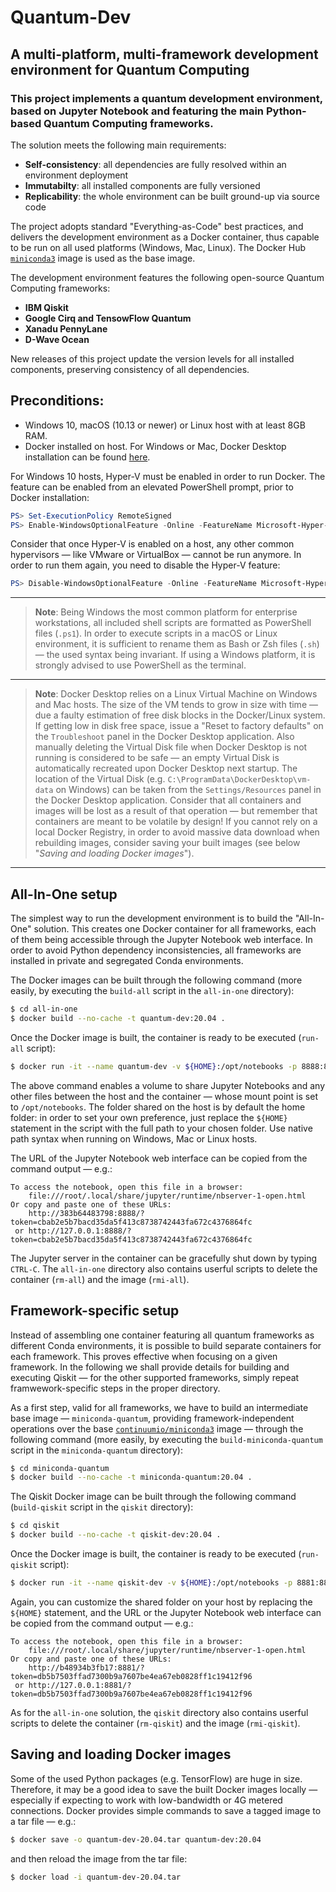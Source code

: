# Quantum-Dev

## A multi-platform, multi-framework development environment for Quantum Computing

### This project implements a quantum development environment, based on Jupyter Notebook and featuring the main Python-based Quantum Computing frameworks.

The solution meets the following main requirements:
* **Self-consistency**: all dependencies are fully resolved within an environment deployment
* **Immutabilty**: all installed components are fully versioned
* **Replicability**: the whole environment can be built ground-up via source code

The project adopts standard "Everything-as-Code" best practices, and delivers the development environment as a Docker container, thus capable to be run on all used platforms (Windows, Mac, Linux). The Docker Hub [``miniconda3``](https://hub.docker.com/r/continuumio/miniconda3/) image is used as the base image.

The development environment features the following open-source Quantum Computing frameworks:

* **IBM Qiskit**
* **Google Cirq and TensowFlow Quantum**
* **Xanadu PennyLane**
* **D-Wave Ocean**

New releases of this project update the version levels for all installed components, preserving consistency of all dependencies.

## Preconditions:

* Windows 10, macOS (10.13 or newer) or Linux host with at least 8GB RAM.
* Docker installed on host. For Windows or Mac, Docker Desktop installation can be found [here](https://www.docker.com/products/docker-desktop).

For Windows 10 hosts, Hyper-V must be enabled in order to run Docker. The feature can be enabled from an elevated PowerShell prompt, prior to Docker installation:

```powershell
PS> Set-ExecutionPolicy RemoteSigned
PS> Enable-WindowsOptionalFeature -Online -FeatureName Microsoft-Hyper-V –All
```

Consider that once Hyper-V is enabled on a host, any other common hypervisors &mdash; like VMware or VirtualBox &mdash; cannot be run anymore. In order to run them again, you need to disable the Hyper-V feature:

```powershell
PS> Disable-WindowsOptionalFeature -Online -FeatureName Microsoft-Hyper-V –All
```

---
> **Note**: Being Windows the most common platform for enterprise workstations, all included shell scripts are formatted as PowerShell files (``.ps1``). In order to execute scripts in a macOS or Linux environment, it is sufficient to rename them as Bash or Zsh files (``.sh``) &mdash; the used syntax being invariant. If using a Windows platform, it is strongly advised to use PowerShell as the terminal.
---
> **Note**: Docker Desktop relies on a Linux Virtual Machine on Windows and Mac hosts. The size of the VM tends to grow in size with time &mdash; due a faulty estimation of free disk blocks in the Docker/Linux system. If getting low in disk free space, issue a "Reset to factory defaults" on the ``Troubleshoot`` panel in the Docker Desktop application. Also manually deleting the Virtual Disk file when Docker Desktop is not running is considered to be safe &mdash; an empty Virtual Disk is automatically recreated upon Docker Desktop next startup. The location of the Virtual Disk (e.g. ``C:\ProgramData\DockerDesktop\vm-data`` on Windows) can be taken from the ``Settings/Resources`` panel in the Docker Desktop application. Consider that all containers and images will be lost as a result of that operation &mdash; but remember that containers are meant to be volatile by design! If you cannot rely on a local Docker Registry, in order to avoid massive data download when rebuilding images, consider saving your built images (see below "_Saving and loading Docker images_").
---

## All-In-One setup

The simplest way to run the development environment is to build the "All-In-One" solution. This creates one Docker container for all frameworks, each of them being accessible through the Jupyter Notebook web interface. In order to avoid Python dependency inconsistencies, all frameworks are installed in private and segregated Conda environments.

The Docker images can be built through the following command (more easily, by executing the ``build-all`` script in the ``all-in-one`` directory):

```sh
$ cd all-in-one
$ docker build --no-cache -t quantum-dev:20.04 .
```

Once the Docker image is built, the container is ready to be executed (``run-all`` script):

```sh
$ docker run -it --name quantum-dev -v ${HOME}:/opt/notebooks -p 8888:8888 quantum-dev:20.04 /bin/bash -c "/opt/conda/bin/jupyter notebook --notebook-dir=/opt/notebooks --ip='0.0.0.0' --port=8888 --no-browser --allow-root"
```

The above command enables a volume to share Jupyter Notebooks and any other files between the host and the container &mdash; whose mount point is set to ``/opt/notebooks``. The folder shared on the host is by default the home folder: in order to set your own preference, just replace the ``${HOME}`` statement in the script with the full path to your chosen folder. Use native path syntax when running on Windows, Mac or Linux hosts.

The URL of the Jupyter Notebook web interface can be copied from the command output &mdash; e.g.:

    To access the notebook, open this file in a browser:
        file:///root/.local/share/jupyter/runtime/nbserver-1-open.html
    Or copy and paste one of these URLs:
        http://383b64483798:8888/?token=cbab2e5b7bacd35da5f413c8738742443fa672c4376864fc
     or http://127.0.0.1:8888/?token=cbab2e5b7bacd35da5f413c8738742443fa672c4376864fc

The Jupyter server in the container can be gracefully shut down by typing ``CTRL-C``. The ``all-in-one`` directory also contains userful scripts to delete the container (``rm-all``) and the image (``rmi-all``).

## Framework-specific setup

Instead of assembling one container featuring all quantum frameworks as different Conda environments, it is possible to build separate containers for each framework. This proves effective when focusing on a given framework. In the following we shall provide details for building and executing Qiskit &mdash; for the other supported frameworks, simply repeat framwework-specific steps in the proper directory.

As a first step, valid for all frameworks, we have to build an intermediate base image &mdash; ``miniconda-quantum``, providing framework-independent operations over the base [``continuumio/miniconda3``](https://hub.docker.com/r/continuumio/miniconda3/) image &mdash; through the following command (more easily, by executing the ``build-miniconda-quantum`` script in the ``miniconda-quantum`` directory):

```sh
$ cd miniconda-quantum
$ docker build --no-cache -t miniconda-quantum:20.04 .
```

The Qiskit Docker image can be built through the following command (``build-qiskit`` script in the ``qiskit`` directory):

```sh
$ cd qiskit
$ docker build --no-cache -t qiskit-dev:20.04 .
```

Once the Docker image is built, the container is ready to be executed (``run-qiskit`` script):

```sh
$ docker run -it --name qiskit-dev -v ${HOME}:/opt/notebooks -p 8881:8881 qiskit-dev:20.04 /bin/bash -c "/opt/conda/envs/qiskit/bin/jupyter notebook --notebook-dir=/opt/notebooks --ip='0.0.0.0' --port=8881 --no-browser --allow-root"
```

Again, you can customize the shared folder on your host by replacing the ``${HOME}`` statement, and the URL or the Jupyter Notebook web interface can be copied from the command output &mdash; e.g.:

    To access the notebook, open this file in a browser:
        file:///root/.local/share/jupyter/runtime/nbserver-1-open.html
    Or copy and paste one of these URLs:
        http://b48934b3fb17:8881/?token=db5b7503ffad7300b9a7607be4ea67eb0828ff1c19412f96
     or http://127.0.0.1:8881/?token=db5b7503ffad7300b9a7607be4ea67eb0828ff1c19412f96

As for the ``all-in-one`` solution, the ``qiskit`` directory also contains userful scripts to delete the container (``rm-qiskit``) and the image (``rmi-qiskit``).

## Saving and loading Docker images

Some of the used Python packages (e.g. TensorFlow) are huge in size. Therefore, it may be a good idea to save the built Docker images locally &mdash; especially if expecting to work with low-bandwidth or 4G metered connections. Docker provides simple commands to save a tagged image to a tar file &mdash; e.g.:

```sh
$ docker save -o quantum-dev-20.04.tar quantum-dev:20.04
```

and then reload the image from the tar file:

```sh
$ docker load -i quantum-dev-20.04.tar
```